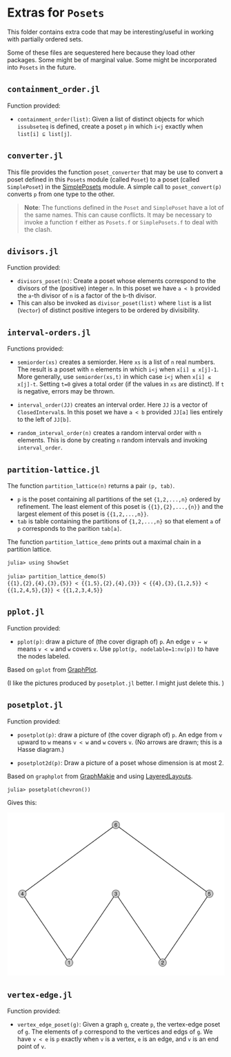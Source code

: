 # Extras for `Posets`

This folder contains extra code that may be interesting/useful
in working with partially ordered sets. 

Some of these files are sequestered here
because they load other packages. Some might be of marginal value. Some
might be incorporated into `Posets` in the future. 


## `containment_order.jl`

Function provided:

*  `containment_order(list)`:
  Given a list of distinct objects for which `issubseteq` is defined, 
  create a poset `p` in which `i<j` exactly when `list[i] ⊆ list[j]`.

## `converter.jl`

This file provides the function `poset_converter` that may be use to convert a poset
defined in this `Posets` module (called `Poset`) to a poset (called `SimplePoset`)
in the [SimplePosets](https://github.com/scheinerman/SimplePosets.jl) module.
A simple call to `poset_convert(p)` converts `p` from one
type to the other. 

> **Note**: The functions defined in the `Poset` and `SimplePoset` have a lot of the same names. This can cause conflicts. It may be necessary to invoke a function `f` either as `Posets.f` or `SimplePosets.f` to deal with the clash. 

## `divisors.jl`

Function provided:

* `divisors_poset(n)`: Create a poset whose elements correspond to the divisors of 
  the (positive) integer `n`. In this poset we have `a < b` provided the `a`-th divisor of `n`
  is a factor of the `b`-th divisor. 
* This can also be invoked as `divisor_poset(list)` where `list` is a list (`Vector`) of 
  distinct positive integers to be ordered by divisibility. 


## `interval-orders.jl`

Functions provided:

* `semiorder(xs)` creates a semiorder. Here `xs` is a list of `n` real numbers. 
The result is a poset with `n` elements in which `i<j` when `x[i] ≤ x[j]-1`. 
More generally, use `semiorder(xs,t)` in which case `i<j` when `x[i] ≤ x[j]-t`. 
Setting `t=0` gives a total order (if the values in `xs` are distinct). 
If `t` is negative, errors may be thrown. 

* `interval_order(JJ)` creates an interval order. Here `JJ` is a vector of
`ClosedInterval`s. In this poset we have `a < b` provided `JJ[a]` lies entirely
to the left of `JJ[b]`.

* `random_interval_order(n)` creates a random interval order with `n` elements. This is done by
creating `n` random intervals and invoking `interval_order`. 

## `partition-lattice.jl`

The function `partition_lattice(n)` returns a pair `(p, tab)`. 
* `p` is the poset containing all partitions of the set `{1,2,...,n}` ordered by refinement. 
  The least element of this poset is `{{1},{2},...,{n}}` and the largest element of this poset is `{{1,2,...,n}}`.
* `tab` is table containing the partitions of `{1,2,...,n}` so that element `a` of `p` 
  corresponds to the parition `tab[a]`.

The function `partition_lattice_demo` prints out a maximal chain in a partition lattice. 
```
julia> using ShowSet

julia> partition_lattice_demo(5)
{{1},{2},{4},{3},{5}} < {{1,5},{2},{4},{3}} < {{4},{3},{1,2,5}} < {{1,2,4,5},{3}} < {{1,2,3,4,5}}
```



## `pplot.jl`

Function provided:
* `pplot(p)`: draw a picture of (the cover digraph of) `p`. An edge `v → w` means 
`v < w` and `w` covers `v`. Use `pplot(p, nodelable=1:nv(p))` to have the nodes labeled.

Based on `gplot` from [GraphPlot](https://github.com/JuliaGraphs/GraphPlot.jl).

(I like the pictures produced by `posetplot.jl` better. I might just delete this. )

## `posetplot.jl`

Function provided:
* `posetplot(p)`: draw a picture of (the cover digraph of) `p`. An edge from `v` upward to `w`
  means `v < w` and `w` covers `v`. (No arrows are drawn; this is a Hasse diagram.)

* `posetplot2d(p)`: Draw a picture of a poset whose dimension is at most 2. 

Based on `graphplot` from [GraphMakie](https://graph.makie.org/stable/) and using [LayeredLayouts](https://github.com/oxinabox/LayeredLayouts.jl).

```
julia> posetplot(chevron())
```
Gives this: 

![](chevron.png)


## `vertex-edge.jl`

Function provided:

* `vertex_edge_poset(g)`: Given a graph `g`, create `p`, the vertex-edge poset of `g`.
  The elements of `p` correspond to the vertices and edgs of
  `g`. We have `v < e` is `p` exactly when `v` is a vertex, 
  `e` is an edge, and `v` is an end point of `v`.